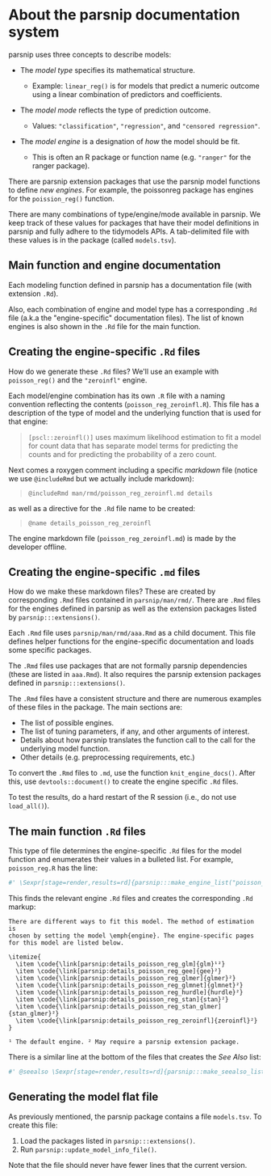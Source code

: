 # About the parsnip documentation system

parsnip uses three concepts to describe models: 

 - The _model type_ specifies its mathematical structure.
    - Example: `linear_reg()` is for models that predict a numeric outcome using a linear combination of predictors and coefficients. 

 - The _model mode_ reflects the type of prediction outcome. 
    - Values: `"classification"`, `"regression"`, and `"censored regression"`.  

 - The _model engine_ is a designation of _how_ the model should be fit. 
    - This is often an R package or function name (e.g. `"ranger"` for the ranger package). 

There are parsnip extension packages that use the parsnip model functions to define _new engines_. For example, the poissonreg package has engines for the `poission_reg()` function. 

There are many combinations of type/engine/mode available in parsnip. We keep track of these values for packages that have their model definitions in parsnip and fully adhere to the tidymodels APIs.  A tab-delimited file with these values is in the package (called `models.tsv`). 

## Main function and engine documentation

Each modeling function defined in parsnip has a documentation file (with extension `.Rd`). 

Also, each combination of engine and model type has a corresponding `.Rd` file (a.k.a the "engine-specific" documentation files). The list of known engines is also shown in the `.Rd` file for the main function. 


## Creating the engine-specific `.Rd` files

How do we generate these `.Rd` files? We'll use an example with `poisson_reg()` and the `"zeroinfl"` engine. 

Each model/engine combination has its own `.R` file with a naming convention reflecting the contents (`poisson_reg_zeroinfl.R`). This file has a description of the type of model and the underlying function that is used for that engine: 

> `[pscl::zeroinfl()]` uses maximum likelihood estimation to fit a model for count data that has separate model terms for predicting the counts and for predicting the probability of a zero count.

Next comes a roxygen comment including a specific _markdown_ file (notice we use `@includeRmd` but we actually include markdown): 

> `@includeRmd man/rmd/poisson_reg_zeroinfl.md details`
 
as well as a directive for the `.Rd` file name to be created: 

> `@name details_poisson_reg_zeroinfl` 
 
The engine markdown file (`poisson_reg_zeroinfl.md`) is made by the developer offline.

## Creating the engine-specific `.md` files

How do we make these markdown files? These are created by corresponding `.Rmd` files contained in `parsnip/man/rmd/`. There are `.Rmd` files for the engines defined in parsnip as well as the extension packages listed by `parsnip:::extensions()`.

Each `.Rmd` file uses `parsnip/man/rmd/aaa.Rmd` as a child document. This file defines helper functions for the engine-specific documentation and loads some specific packages. 

The `.Rmd` files use packages that are not formally parsnip dependencies (these are listed in `aaa.Rmd`). It also requires the parsnip extension packages defined in `parsnip:::extensions()`. 

The `.Rmd` files have a consistent structure and there are numerous examples of these files in the package. The main sections are: 

 - The list of possible engines.
 - The list of tuning parameters, if any, and other arguments of interest. 
 - Details about how parsnip translates the function call to the call for the underlying model function. 
 - Other details (e.g. preprocessing requirements, etc.)

To convert the `.Rmd` files to `.md`, use the function `knit_engine_docs()`. After this, use `devtools::document()` to create the engine specific `.Rd` files. 

To test the results, do a hard restart of the R session (i.e., do not use `load_all()`). 

## The main function `.Rd` files

This type of file determines the engine-specific `.Rd` files for the model function and enumerates their values in a bulleted list. For example, `poisson_reg.R` has the line: 

```r
#' \Sexpr[stage=render,results=rd]{parsnip:::make_engine_list("poisson_reg")}
```

This finds the relevant engine `.Rd` files and creates the corresponding `.Rd` markup: 

```
There are different ways to fit this model. The method of estimation is 
chosen by setting the model \emph{engine}. The engine-specific pages  
for this model are listed below.

\itemize{
  \item \code{\link[parsnip:details_poisson_reg_glm]{glm}¹²}
  \item \code{\link[parsnip:details_poisson_reg_gee]{gee}²}
  \item \code{\link[parsnip:details_poisson_reg_glmer]{glmer}²}
  \item \code{\link[parsnip:details_poisson_reg_glmnet]{glmnet}²}
  \item \code{\link[parsnip:details_poisson_reg_hurdle]{hurdle}²}
  \item \code{\link[parsnip:details_poisson_reg_stan]{stan}²}
  \item \code{\link[parsnip:details_poisson_reg_stan_glmer]{stan_glmer}²}
  \item \code{\link[parsnip:details_poisson_reg_zeroinfl]{zeroinfl}²}
}

¹ The default engine. ² May require a parsnip extension package.
```

There is a similar line at the bottom of the files that creates the _See Also_ list:

```r
#' @seealso \Sexpr[stage=render,results=rd]{parsnip:::make_seealso_list("poisson_reg")}
```

## Generating the model flat file

As previously mentioned, the parsnip package contains a file `models.tsv`. To create this file:

1. Load the packages listed in `parsnip:::extensions()`.
2. Run `parsnip::update_model_info_file()`. 

Note that the file should never have fewer lines that the current version. 
